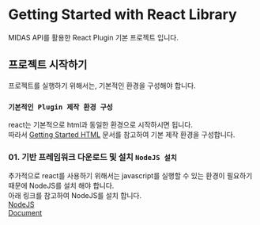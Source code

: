 # Getting Started with React Library

MIDAS API를 활용한 React Plugin 기본 프로젝트 입니다.

## 프로젝트 시작하기

프로젝트를 실행하기 위해서는, 기본적인 환경을 구성해야 합니다.

### `기본적인 Plugin 제작 환경 구성`

react는 기본적으로 html과 동일한 환경으로 시작하시면 됩니다.\
따라서 [Getting Started HTML](/html/README.md) 문서를 참고하여 기본 제작 환경을 구성합니다.

### 01. 기반 프레임워크 다운로드 및 설치 `NodeJS 설치`

추가적으로 react를 사용하기 위해서는 javascript를 실행할 수 있는 환경이 필요하기 때문에 NodeJS를 설치 해야 합니다.\
아래 링크를 참고하여 NodeJS를 설치 합니다.\
[NodeJS](https://nodejs.org/ko/)\
[Document](https://nodejs.org/ko/docs/)